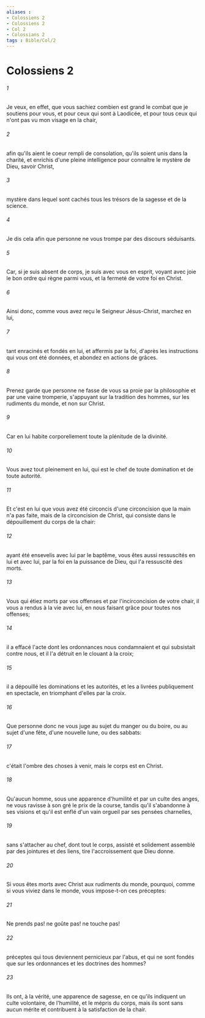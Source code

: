 ```yaml
---
aliases : 
- Colossiens 2
- Colossiens 2
- Col 2
- Colossians 2
tags : Bible/Col/2
---
```


# Colossiens 2

###### 1
Je veux, en effet, que vous sachiez combien est grand le combat que je soutiens pour vous, et pour ceux qui sont à Laodicée, et pour tous ceux qui n'ont pas vu mon visage en la chair,
###### 2
afin qu'ils aient le coeur rempli de consolation, qu'ils soient unis dans la charité, et enrichis d'une pleine intelligence pour connaître le mystère de Dieu, savoir Christ,
###### 3
mystère dans lequel sont cachés tous les trésors de la sagesse et de la science.
###### 4
Je dis cela afin que personne ne vous trompe par des discours séduisants.
###### 5
Car, si je suis absent de corps, je suis avec vous en esprit, voyant avec joie le bon ordre qui règne parmi vous, et la fermeté de votre foi en Christ.
###### 6
Ainsi donc, comme vous avez reçu le Seigneur Jésus-Christ, marchez en lui,
###### 7
tant enracinés et fondés en lui, et affermis par la foi, d'après les instructions qui vous ont été données, et abondez en actions de grâces.
###### 8
Prenez garde que personne ne fasse de vous sa proie par la philosophie et par une vaine tromperie, s'appuyant sur la tradition des hommes, sur les rudiments du monde, et non sur Christ.
###### 9
Car en lui habite corporellement toute la plénitude de la divinité.
###### 10
Vous avez tout pleinement en lui, qui est le chef de toute domination et de toute autorité.
###### 11
Et c'est en lui que vous avez été circoncis d'une circoncision que la main n'a pas faite, mais de la circoncision de Christ, qui consiste dans le dépouillement du corps de la chair:
###### 12
ayant été ensevelis avec lui par le baptême, vous êtes aussi ressuscités en lui et avec lui, par la foi en la puissance de Dieu, qui l'a ressuscité des morts.
###### 13
Vous qui étiez morts par vos offenses et par l'incirconcision de votre chair, il vous a rendus à la vie avec lui, en nous faisant grâce pour toutes nos offenses;
###### 14
il a effacé l'acte dont les ordonnances nous condamnaient et qui subsistait contre nous, et il l'a détruit en le clouant à la croix;
###### 15
il a dépouillé les dominations et les autorités, et les a livrées publiquement en spectacle, en triomphant d'elles par la croix.
###### 16
Que personne donc ne vous juge au sujet du manger ou du boire, ou au sujet d'une fête, d'une nouvelle lune, ou des sabbats:
###### 17
c'était l'ombre des choses à venir, mais le corps est en Christ.
###### 18
Qu'aucun homme, sous une apparence d'humilité et par un culte des anges, ne vous ravisse à son gré le prix de la course, tandis qu'il s'abandonne à ses visions et qu'il est enflé d'un vain orgueil par ses pensées charnelles,
###### 19
sans s'attacher au chef, dont tout le corps, assisté et solidement assemblé par des jointures et des liens, tire l'accroissement que Dieu donne.
###### 20
Si vous êtes morts avec Christ aux rudiments du monde, pourquoi, comme si vous viviez dans le monde, vous impose-t-on ces préceptes:
###### 21
Ne prends pas! ne goûte pas! ne touche pas!
###### 22
préceptes qui tous deviennent pernicieux par l'abus, et qui ne sont fondés que sur les ordonnances et les doctrines des hommes?
###### 23
Ils ont, à la vérité, une apparence de sagesse, en ce qu'ils indiquent un culte volontaire, de l'humilité, et le mépris du corps, mais ils sont sans aucun mérite et contribuent à la satisfaction de la chair.
